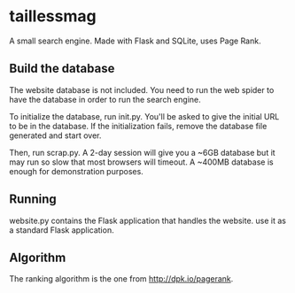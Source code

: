 # taillessmag
A small search engine. Made with Flask and SQLite, uses Page Rank.

## Build the database
The website database is not included. You need to run the web spider to have the database in order to run the search engine.

To initialize the database, run init.py. You'll be asked to give the initial URL to be in the database. If the initialization fails, remove the database file generated and start over.

Then, run scrap.py. A 2-day session will give you a ~6GB database but it may run so slow that most browsers will timeout. A ~400MB database is enough for demonstration purposes.

## Running
website.py contains the Flask application that handles the website. use it as a standard Flask application.

## Algorithm
The ranking algorithm is the one from http://dpk.io/pagerank.
